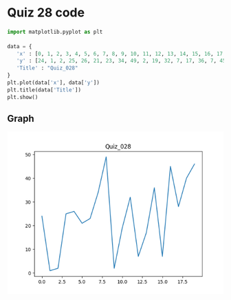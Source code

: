  # Quiz 28 code
 ```.py
 import matplotlib.pyplot as plt

data = {
    'x' : [0, 1, 2, 3, 4, 5, 6, 7, 8, 9, 10, 11, 12, 13, 14, 15, 16, 17, 18, 19],
    'y' : [24, 1, 2, 25, 26, 21, 23, 34, 49, 2, 19, 32, 7, 17, 36, 7, 45, 28, 40, 46],
    'Title' : "Quiz_028"
}
plt.plot(data['x'], data['y'])
plt.title(data['Title'])
plt.show()
```
 ## Graph
 ![](https://github.com/ZavenGaloyan/Unit2_repo/blob/main/Quizzes/Quiz-028.png)

